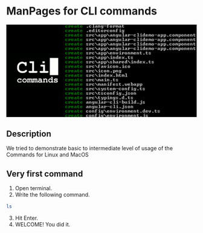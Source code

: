 # ManPages for CLI commands

![Main Image](CLI.jpg)

## Description
We tried to demonstrate basic to intermediate level of  usage of the Commands for Linux and MacOS

## Very first command
1. Open terminal.
2. Write the following command.
```bash
ls
```
3. Hit Enter.
4. WELCOME! You did it.
